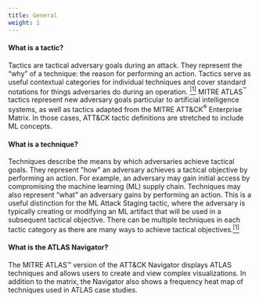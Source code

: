```yaml
---
title: General
weight: 1
---
```


#### What is a tactic?

Tactics are tactical adversary goals during an attack. They represent the “why” of a technique: the reason for performing an action.
Tactics serve as useful contextual categories for individual techniques and cover standard notations for things adversaries do during an operation.
[<sup>\[1\]</sup>][1] MITRE ATLAS<sup>&trade;</sup> tactics represent new adversary goals particular to artificial intelligence systems, as well as tactics adapted from the MITRE ATT&CK<sup>&reg;</sup> Enterprise Matrix.
In those cases, ATT&CK tactic definitions are stretched to include ML concepts.

#### What is a technique?

Techniques describe the means by which adversaries achieve tactical goals. They represent "how" an adversary achieves a tactical objective by performing an action.
For example, an adversary may gain initial access by compromising the machine learning (ML) supply chain. Techniques may also represent “what” an adversary gains by performing an action. This is a useful distinction for the ML Attack Staging tactic,
where the adversary is typically creating or modifying an ML artifact that will be used in a subsequent tactical objective.
There can be multiple techniques in each tactic category as there are many ways to achieve tactical objectives.[<sup>\[1\]</sup>][1]

#### What is the ATLAS Navigator?

The MITRE ATLAS™ version of the ATT&CK Navigator displays ATLAS techniques and allows users to create and view complex visualizations. In addition to the matrix, the Navigator also shows a frequency heat map of techniques used in ATLAS case studies.


 [1]: https://attack.mitre.org/docs/ATTACK_Design_and_Philosophy_March_2020.pdf "MITRE ATT&CK: Design and Philosophy"
